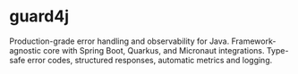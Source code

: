 # guard4j
Production-grade error handling and observability for Java. Framework-agnostic core with Spring Boot, Quarkus, and Micronaut integrations. Type-safe error codes, structured responses, automatic metrics and logging.
